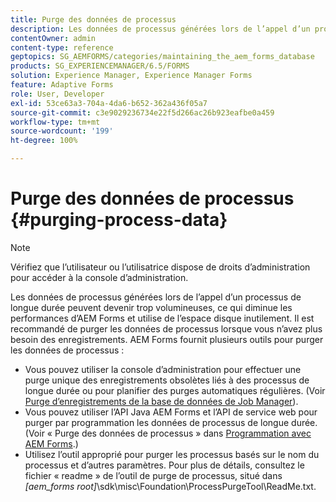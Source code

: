 ```yaml
---
title: Purge des données de processus
description: Les données de processus générées lors de l’appel d’un processus de longue durée peuvent devenir trop volumineuses, ce qui diminue les performances d’AEM Forms et utilise de l’espace disque inutilement. Découvrez comment purger les données de processus.
contentOwner: admin
content-type: reference
geptopics: SG_AEMFORMS/categories/maintaining_the_aem_forms_database
products: SG_EXPERIENCEMANAGER/6.5/FORMS
solution: Experience Manager, Experience Manager Forms
feature: Adaptive Forms
role: User, Developer
exl-id: 53ce63a3-704a-4da6-b652-362a436f05a7
source-git-commit: c3e9029236734e22f5d266ac26b923eafbe0a459
workflow-type: tm+mt
source-wordcount: '199'
ht-degree: 100%

---
```


# Purge des données de processus {#purging-process-data}

>[!NOTE]
> 
> Vérifiez que l’utilisateur ou l’utilisatrice dispose de droits d’administration pour accéder à la console d’administration.

Les données de processus générées lors de l’appel d’un processus de longue durée peuvent devenir trop volumineuses, ce qui diminue les performances d’AEM Forms et utilise de l’espace disque inutilement. Il est recommandé de purger les données de processus lorsque vous n’avez plus besoin des enregistrements. AEM Forms fournit plusieurs outils pour purger les données de processus :

* Vous pouvez utiliser la console d’administration pour effectuer une purge unique des enregistrements obsolètes liés à des processus de longue durée ou pour planifier des purges automatiques régulières. (Voir [Purge d’enregistrements de la base de données de Job Manager](/help/forms/using/admin-help/purge-records-job-manager-database.md#purge-records-from-the-job-manager-database)).
* Vous pouvez utiliser l’API Java AEM Forms et l’API de service web pour purger par programmation les données de processus de longue durée. (Voir « Purge des données de processus » dans [Programmation avec AEM Forms](https://www.adobe.com/go/learn_aemforms_programming_63_fr).)
* Utilisez l’outil approprié pour purger les processus basés sur le nom du processus et d’autres paramètres. Pour plus de détails, consultez le fichier « readme » de l’outil de purge de processus, situé dans *[aem_forms root]*\sdk\misc\Foundation\ProcessPurgeTool\ReadMe.txt.
